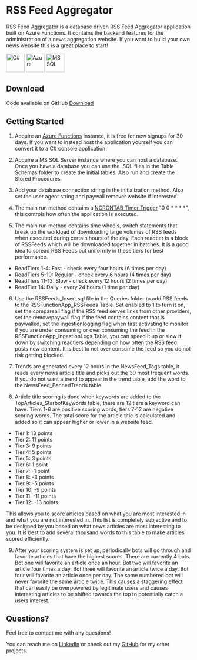 # RSS Feed Aggregator

RSS Feed Aggregator is a database driven RSS Feed Aggregator application built on Azure Functions. It contains the backend features for the administration of a news aggregation website. If you want to build your own news website this is a great place to start!

<img height="50" src="https://user-images.githubusercontent.com/25181517/121405384-444d7300-c95d-11eb-959f-913020d3bf90.png" title="C#"> <img height="50" src="https://user-images.githubusercontent.com/25181517/183911544-95ad6ba7-09bf-4040-ac44-0adafedb9616.png" title="Azure"> <img height="50" src="https://github.com/marwin1991/profile-technology-icons/assets/19180175/3b371807-db7c-45b4-8720-c0cfc901680a" title="MSSQL">

## Download
Code available on GitHub [Download](https://github.com/KylerCondran/RSSFeedAggregator)

## Getting Started

1. Acquire an [Azure Functions](https://azure.microsoft.com/) instance, it is free for new signups for 30 days. If you want to instead host the application yourself you can convert it to a C# console application.

2. Acquire a MS SQL Server instance where you can host a database. Once you have a database you can use the .SQL files in the Table Schemas folder to create the initial tables. Also run and create the Stored Procedures.

3. Add your database connection string in the initialization method. Also set the user agent string and paywall remover website if interested.

4. The main run method contains a [NCRONTAB Timer Trigger](https://learn.microsoft.com/en-us/azure/azure-functions/functions-bindings-timer) "0 0 * * * *", this controls how often the application is executed.

5. The main run method contains time wheels, switch statements that break up the workload of downloading large volumes of RSS feeds when executed during certain hours of the day. Each readtier is a block of RSSFeeds which will be downloaded together in batches. It is a good idea to spread RSS Feeds out uniformly in these tiers for best performance.

- ReadTiers 1-4: Fast - check every four hours (6 times per day)
- ReadTiers 5-10: Regular - check every 6 hours (4 times per day)
- ReadTiers 11-13: Slow - check every 12 hours (2 times per day)
- ReadTier 14: Daily - every 24 hours (1 time per day)

6. Use the RSSFeeds_Insert.sql file in the Queries folder to add RSS feeds to the RSSFunctionApp_RSSFeeds Table. Set enabled to 1 to turn it on, set the compareall flag if the RSS feed serves links from other providers, set the removepaywall flag if the feed contains content that is paywalled, set the ingestionlogging flag when first activating to monitor if you are under consuming or over consuming the feed in the RSSFunctionApp_IngestionLogs Table, you can speed it up or slow it down by switching readtiers depending on how often the RSS feed posts new content. It is best to not over consume the feed so you do not risk getting blocked.

7. Trends are generated every 12 hours in the NewsFeed_Tags table, it reads every news article title and picks out the 30 most frequent words. If you do not want a trend to appear in the trend table, add the word to the NewsFeed_BannedTrends table.

8. Article title scoring is done when keywords are added to the TopArticles_StarbotKeywords table, there are 12 tiers a keyword can have. Tiers 1-6 are positive scoring words, tiers 7-12 are negative scoring words. The total score for the article title is calculated and added so it can appear higher or lower in a website feed.

- Tier 1: 13 points
- Tier 2: 11 points
- Tier 3: 9 points
- Tier 4: 5 points
- Tier 5: 3 points
- Tier 6: 1 point
- Tier 7: -1 point
- Tier 8: -3 points
- Tier 9: -5 points
- Tier 10: -9 points
- Tier 11: -11 points
- Tier 12: -13 points

This allows you to score articles based on what you are most interested in and what you are not interested in. This list is completely subjective and to be designed by you based on what news articles are most interesting to you. It is best to add several thousand words to this table to make articles scored efficiently.

9. After your scoring system is set up, periodically bots will go through and favorite articles that have the highest scores. There are currently 4 bots. Bot one will favorite an article once an hour. Bot two will favorite an article four times a day. Bot three will favorite an article twice a day. Bot four will favorite an article once per day. The same numbered bot will never favorite the same article twice. This causes a staggering effect that can easily be overpowered by legitimate users and causes interesting articles to be shifted towards the top to potentially catch a users interest.

## Questions?

Feel free to contact me with any questions!

You can reach me on [LinkedIn](https://www.linkedin.com/in/kylercondran/) or check out my [GitHub](https://github.com/KylerCondran/) for my other projects.
